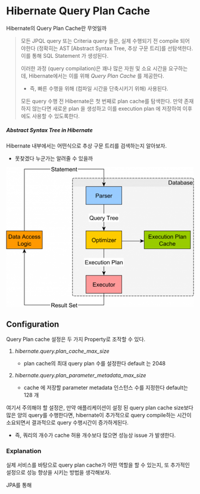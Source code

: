 # Hibernate Query Plan Cache

Hibernate의 Query Plan Cache란 무엇일까

> 모든 JPQL query 또는 Criteria query 들은, 실제 수행되기 전 compile 되어야한다 (정확히는 AST [Abstract Syntax Tree, 추상 구문 트리]를 선탐색한다. 이를 통해 SQL Statement 가 생성된다. 
> 
> 이러한 과정 (query compilation)은 꽤나 많은 자원 및 소요 시간을 요구하는데, Hibernate에서는 이를 위해 *Query Plan Cache* 를 제공한다.
> 
> - 즉, 빠른 수행을 위해 (컴파일 시간을 단축시키기 위해) 사용된다.
> 
> 모든 query 수행 전 Hibernate은 첫 번째로 plan cache를 탐색한다. 만약 존재하지 않는다면 새로운 plan 을 생성하고 이를 execution plan 에 저장하여 이후에도 사용할 수 있도록한다.

##### Abstract Syntax Tree in Hibernate

Hibernate 내부에서는 어떤식으로 추상 구문 트리를 검색하는지 알아보자.

- 못찾겠다 누군가는 알려줄 수 있을까



<img title="" src="./img/queryPlanCache/queryPlanCache.png" alt="" width="592">

## Configuration

Query Plan cache 설정은 두 가지 Property로 조작할 수 있다.

1. *hibernate.query.plan_cache_max_size*
   
   - plan cache의 최대 query plan 수를 설정한다 default 는 2048

2. *hibernate.query.plan_parameter_metadata_max_size*
   
   - cache 에 저장할 parameter metadata 인스턴스 수를 지정한다 default는 128 개 

여기서 주의해야 할 설정은, 만약 애플리케이션이 설정 된 query plan cache size보다 많은 양의 query를 수행한다면, hibernate이 추가적으로 query compile하는 시간이 소요되면서 결과적으로 query 수행시간이 증가하게된다.

- 즉, 쿼리의 개수가 cache 허용 개수보다 많으면 성능상 issue 가 발생한다.

### Explanation

실제 서비스를 바탕으로 query plan cache가 어떤 역할을 할 수 있는지, 또 추가적인 설정으로 성능 향상을 시키는 방법을 생각해보자.

JPA를 통해 

